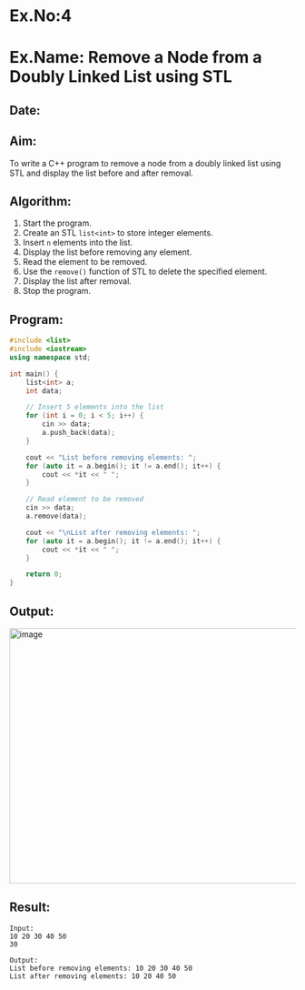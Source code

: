 # Ex.No:4  
# Ex.Name: Remove a Node from a Doubly Linked List using STL  

## Date:  

## Aim:  
To write a C++ program to remove a node from a doubly linked list using STL and display the list before and after removal.  

## Algorithm:  
1. Start the program.  
2. Create an STL `list<int>` to store integer elements.  
3. Insert `n` elements into the list.  
4. Display the list before removing any element.  
5. Read the element to be removed.  
6. Use the `remove()` function of STL to delete the specified element.  
7. Display the list after removal.  
8. Stop the program.  

## Program:
```cpp
#include <list>
#include <iostream>
using namespace std;

int main() {
    list<int> a;
    int data;

    // Insert 5 elements into the list
    for (int i = 0; i < 5; i++) {
        cin >> data;
        a.push_back(data);
    }

    cout << "List before removing elements: ";
    for (auto it = a.begin(); it != a.end(); it++) {
        cout << *it << " ";
    }

    // Read element to be removed
    cin >> data;
    a.remove(data);

    cout << "\nList after removing elements: ";
    for (auto it = a.begin(); it != a.end(); it++) {
        cout << *it << " ";
    }

    return 0;
}
```

## Output:
<img width="865" height="449" alt="image" src="https://github.com/user-attachments/assets/996a5499-5036-46f5-bc29-7aa8a74144d2" />

## Result:
```
Input:
10 20 30 40 50
30

Output:
List before removing elements: 10 20 30 40 50
List after removing elements: 10 20 40 50
```
